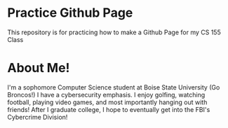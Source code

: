 # Practice Github Page
This repository is for practicing how to make a Github Page for my CS 155 Class

# About Me!

I'm a sophomore Computer Science student at Boise State University (Go Broncos!)
I have a cybersecurity emphasis.
I enjoy golfing, watching football, playing video games, and most importantly hanging out with friends!
After I graduate college, I hope to eventually get into the FBI's Cybercrime Division!            
